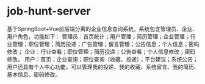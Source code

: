 # job-hunt-server
基于SpringBoot+Vue前后端分离的企业信息查询系统，系统包含管理员、企业、用户角色，功能如下： 管理员：首页统计；用户管理；简历管理；企业管理；行业管理；职位管理；简历投递；广告管理；留言管理；公告信息；个人信息；密码修改； 企业：行业查看；职位管理；简历投递；公告查看；个人信息修改；密码修改。 用户：首页；企业查询；职位查询（收藏、投递）；平台建议；系统公告；用户还具有个人中心功能，可以管理我的投递、我的收藏、系统留言、我的简历、基本信息、密码修改。
